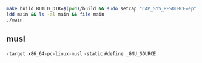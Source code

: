 ```sh
make build BUILD_DIR=$(pwd)/build && sudo setcap "CAP_SYS_RESOURCE=ep" main
ldd main && ls -al main && file main
./main
```

## musl
`-target x86_64-pc-linux-musl`
`-static`
`#define _GNU_SOURCE`